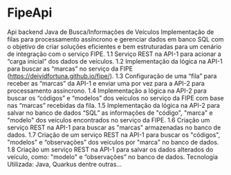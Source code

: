 # FipeApi
Api backend Java de Busca/Informações de Veículos
Implementação de filas para processamento
assíncrono e gerenciar dados em banco SQL com o  objetivo de criar soluções eficientes e bem
estruturadas para um cenário de integração com o serviço FIPE.
1.1 Serviço REST na API-1 para acionar a “carga inicial” dos dados de veículos.
1.2 Implementação da lógica na API-1 para buscar as “marcas” no serviço da FIPE
(https://deividfortuna.github.io/fipe/).
1.3 Configuração de uma “fila” para receber as “marcas” da API-1 e enviar uma por vez para a API-2
para processamento assíncrono.
1.4 Implementação a lógica na API-2 para buscar os “códigos” e “modelos” dos veículos no serviço
da FIPE com base nas “marcas” recebidas da fila.
1.5 Implementação da lógica na API-2 para salvar no banco de dados “SQL” as informações
de "código", "marca" e "modelo" dos veículos encontrados no serviço da FIPE.
1.6 Criação um serviço REST na API-1 para buscar as "marcas" armazenadas no banco de dados.
1.7 Criação de um serviço REST na API-1 para buscar os "códigos", "modelos" e “observações” dos
veículos por "marca" no banco de dados.
1.8 Criação um serviço REST na API-1 para salvar os dados alterados do veículo, como: "modelo" e
“observações” no banco de dados.
Tecnologia Utilizada: Java, Quarkus dentre outras...
